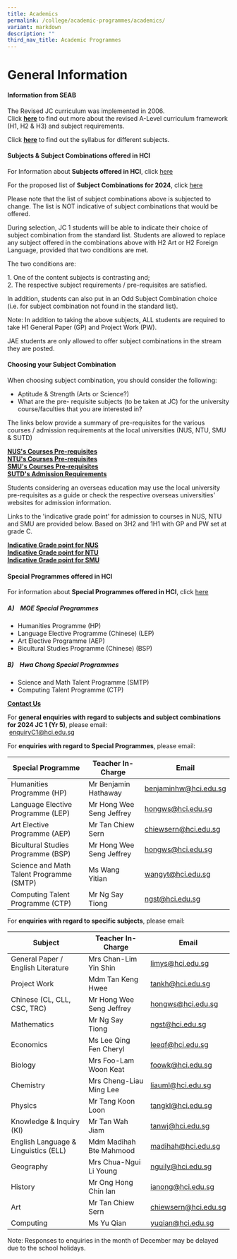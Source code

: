 ```yaml
---
title: Academics
permalink: /college/academic-programmes/academics/
variant: markdown
description: ""
third_nav_title: Academic Programmes
---
```

# General Information

#### Information from SEAB
The Revised JC curriculum was implemented in 2006. <br>Click&nbsp;[**here**](https://www.moe.gov.sg/post-secondary/a-level-curriculum-and-subject-syllabuses)&nbsp;to find out more about the revised A-Level curriculum framework (H1, H2 &amp; H3) and subject requirements.

Click&nbsp;[**here**](https://www.seab.gov.sg/home/examinations/gce-a-level/a-level-syllabuses-examined-for-school-candidates-2024)&nbsp;to find out the syllabus for different subjects.

#### Subjects &amp; Subject Combinations offered in HCI

For Information about <b>Subjects offered in HCI</b>, click [here](/files/A_Level_Subjects_info_for_2024_JC1__final_24_Nov_2023_.pdf) <br>


For the proposed list of <b>Subject Combinations for 2024</b>, click [here](/files/HCI_College_Standard_Subject_Combinations_for_2024_JC_1__final_24_Nov_2023_.pdf)

Please note that the list of subject combinations above is subjected to change. The list is NOT indicative of subject combinations that would be offered.

During selection, JC 1 students will be able to indicate their choice of subject combination from the standard list. Students are allowed to replace any subject offered in the combinations above with H2 Art or H2 Foreign Language, provided that two conditions are met.

The two conditions are:

1\. One of the content subjects is contrasting and;  
2\. The respective subject requirements / pre-requisites are satisfied.

In addition, students can also put in an Odd Subject Combination choice (i.e. for subject combination not found in the standard list).

Note: In addition to taking the above subjects, ALL students are required to take H1 General Paper (GP) and Project Work (PW).&nbsp;

JAE students are only allowed to offer subject combinations in the stream they are posted.


#### Choosing your Subject Combination
When choosing subject combination, you should consider the following:

*   Aptitude &amp; Strength (Arts or Science?)
*   What are the pre- requisite subjects (to be taken at JC) for the university course/faculties that you are interested in?

The links below provide a summary of pre-requisites for the various courses / admission requirements at the local universities (NUS, NTU, SMU &amp; SUTD)

 [**NUS's Courses Pre-requisites**](http://www.nus.edu.sg/oam/apply-to-nus/A-levels-admissions-req-to-NUS.html) <br>
 [**NTU's Courses Pre-requisites**](http://admissions.ntu.edu.sg/UndergraduateAdmissions/Pages/ALevel.aspx) <br>
 [**SMU's Courses Pre-requisites**](http://admissions.smu.edu.sg/admissions-requirements/singapore-cambridge-gce-a-level) <br>
 [**SUTD's Admission Requirements**](http://www.sutd.edu.sg/Admissions/Undergraduate/Application/Admissions-Requirements/Singapore-Cambridge-GCE-A-Level)
 
Students considering an overseas education may use the local university pre-requisites as a guide or check the respective overseas universities’ websites for admission information.

Links to the 'indicative grade point' for admission to courses in NUS, NTU and SMU are provided below. Based on 3H2 and 1H1 with GP and PW set at grade C.

 [**Indicative Grade point for NUS**](http://www.nus.edu.sg/oam/gradeprofile/sprogramme-igp.html)  
[**Indicative Grade point for NTU**](https://www.ntu.edu.sg/admissions/undergraduate/indicative-grade-profile)  
[**Indicative Grade point for SMU**](https://admissions.smu.edu.sg/admissions-requirements/indicative-grade-profile)

#### Special Programmes offered in HCI
For information about <b>Special Programmes offered in HCI</b>, click [here](/files/Special_programme_info_for_2024_JC_1__final_23_Nov_2023_.pdf)
 ##### A)&nbsp;&nbsp;&nbsp; MOE Special Programmes

*   Humanities Programme (HP)
*   Language Elective Programme (Chinese) (LEP)
*   Art Elective Programme (AEP)
*   Bicultural Studies Programme (Chinese) (BSP)

 ##### B)&nbsp;&nbsp;&nbsp; Hwa Chong Special Programmes

*   Science and Math Talent Programme (SMTP)
*   Computing Talent Programme (CTP)


<b><u>Contact Us</u></b>

For&nbsp;**general enquiries with regard to subjects and subject combinations for 2024 JC 1 (Yr 5)**, please email:<br>&nbsp;[enquiryC1@hci.edu.sg](mailto:enquiryC1@hci.edu.sg)

For&nbsp;**enquiries with regard to Special Programmes**, please email:


|Special Programme|Teacher In-Charge|Email|
| -------- | -------- | -------- |
|Humanities Programme (HP)|Mr Benjamin Hathaway|[benjaminhw@hci.edu.sg](mailto:benjaminhw@hci.edu.sg)|
|Language Elective Programme (LEP)|Mr Hong Wee Seng Jeffrey|[hongws@hci.edu.sg](mailto:hongws@hci.edu.sg)|
|Art Elective Programme (AEP)|Mr Tan Chiew Sern|[chiewsern@hci.edu.sg](mailto:chiewsern@hci.edu.sg)
|Bicultural Studies Programme (BSP)|Mr Hong Wee Seng Jeffrey|[hongws@hci.edu.sg](mailto:hongws@hci.edu.sg)|
|Science and Math Talent Programme (SMTP)|Ms Wang Yitian|[wangyt@hci.edu.sg](mailto:wangyt@hci.edu.sg)|
|Computing Talent Programme (CTP)|Mr Ng Say Tiong|[ngst@hci.edu.sg](mailto:ngst@hci.edu.sg)|

For&nbsp;**enquiries with regard to specific subjects**, please email:



|Subject |Teacher In-Charge|Email|
| -------- | -------- | -------- |
|General Paper / English Literature|Mrs Chan-Lim Yin Shin|[limys@hci.edu.sg](mailto:limys@hci.edu.sg)|
|Project Work|Mdm Tan Keng Hwee|[tankh@hci.edu.sg](mailto:tankh@hci.edu.sg)|
|Chinese (CL, CLL, CSC, TRC)|Mr Hong Wee Seng Jeffrey|[hongws@hci.edu.sg](mailto:hongws@hci.edu.sg)|
|Mathematics|Mr Ng Say Tiong|[ngst@hci.edu.sg](mailto:ngst@hci.edu.sg)|
|Economics|Ms Lee Qing Fen Cheryl|[leeqf@hci.edu.sg](mailto:deborah@hci.edu.sg)|
|Biology|Mrs Foo-Lam Woon Keat|[foowk@hci.edu.sg](mailto:foowk@hci.edu.sg)|
|Chemistry|Mrs Cheng-Liau Ming Lee|[liauml@hci.edu.sg](mailto:benjaminchan@hci.edu.sg)|
|Physics|Mr Tang Koon Loon|[tangkl@hci.edu.sg](mailto:tangkl@hci.edu.sg)|
|Knowledge &amp; Inquiry (KI)|Mr Tan Wah Jiam|[tanwj@hci.edu.sg](mailto:tanwj@hci.edu.sg)|
|English Language &amp; Linguistics (ELL)|Mdm Madihah Bte Mahmood|[madihah@hci.edu.sg](mailto:madihah@hci.edu.sg)|
|Geography|Mrs Chua-Ngui Li Young|[nguily@hci.edu.sg](mailto:nguily@hci.edu.sg)|
|History|Mr Ong Hong Chin Ian|[ianong@hci.edu.sg](mailto:ianong@hci.edu.sg)|
|Art|Mr Tan Chiew Sern|[chiewsern@hci.edu.sg](mailto:chiewsern@hci.edu.sg)|
|Computing|Ms Yu Qian|[yuqian@hci.edu.sg](mailto:yuqian@hci.edu.sg)|

Note: Responses to enquiries in the month of December may be delayed due to the school holidays.